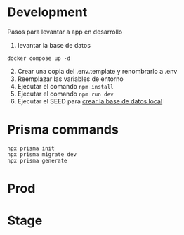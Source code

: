 # Development
Pasos para levantar a app en desarrollo

1. levantar la base de datos
```
docker compose up -d
```

2. Crear una copia del .env.template y renombrarlo a .env
3. Reemplazar las variables de entorno
4. Ejecutar el comando ```npm install```
5. Ejecutar el comando ```npm run dev```
6. Ejecutar el SEED para [crear la base de datos local](localhost:3000/api/seed)


# Prisma commands
```
npx prisma init
npx prisma migrate dev
npx prisma generate
```




# Prod



# Stage
